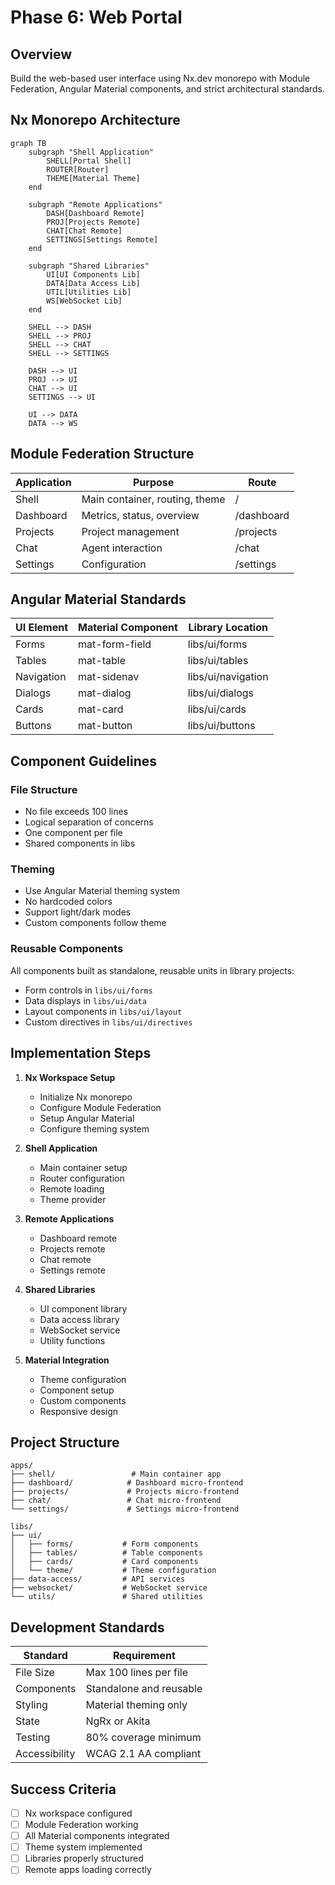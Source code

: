 # Phase 6: Web Portal

## Overview
Build the web-based user interface using Nx.dev monorepo with Module Federation, Angular Material components, and strict architectural standards.

## Nx Monorepo Architecture
```mermaid
graph TB
    subgraph "Shell Application"
        SHELL[Portal Shell]
        ROUTER[Router]
        THEME[Material Theme]
    end
    
    subgraph "Remote Applications"
        DASH[Dashboard Remote]
        PROJ[Projects Remote]
        CHAT[Chat Remote]
        SETTINGS[Settings Remote]
    end
    
    subgraph "Shared Libraries"
        UI[UI Components Lib]
        DATA[Data Access Lib]
        UTIL[Utilities Lib]
        WS[WebSocket Lib]
    end
    
    SHELL --> DASH
    SHELL --> PROJ
    SHELL --> CHAT
    SHELL --> SETTINGS
    
    DASH --> UI
    PROJ --> UI
    CHAT --> UI
    SETTINGS --> UI
    
    UI --> DATA
    DATA --> WS
```

## Module Federation Structure

| Application | Purpose | Route |
|------------|---------|-------|
| Shell | Main container, routing, theme | / |
| Dashboard | Metrics, status, overview | /dashboard |
| Projects | Project management | /projects |
| Chat | Agent interaction | /chat |
| Settings | Configuration | /settings |

## Angular Material Standards

| UI Element | Material Component | Library Location |
|------------|-------------------|------------------|
| Forms | mat-form-field | libs/ui/forms |
| Tables | mat-table | libs/ui/tables |
| Navigation | mat-sidenav | libs/ui/navigation |
| Dialogs | mat-dialog | libs/ui/dialogs |
| Cards | mat-card | libs/ui/cards |
| Buttons | mat-button | libs/ui/buttons |

## Component Guidelines

### File Structure
- No file exceeds 100 lines
- Logical separation of concerns
- One component per file
- Shared components in libs

### Theming
- Use Angular Material theming system
- No hardcoded colors
- Support light/dark modes
- Custom components follow theme

### Reusable Components
All components built as standalone, reusable units in library projects:
- Form controls in `libs/ui/forms`
- Data displays in `libs/ui/data`
- Layout components in `libs/ui/layout`
- Custom directives in `libs/ui/directives`

## Implementation Steps

1. **Nx Workspace Setup**
   - Initialize Nx monorepo
   - Configure Module Federation
   - Setup Angular Material
   - Configure theming system

2. **Shell Application**
   - Main container setup
   - Router configuration
   - Remote loading
   - Theme provider

3. **Remote Applications**
   - Dashboard remote
   - Projects remote
   - Chat remote
   - Settings remote

4. **Shared Libraries**
   - UI component library
   - Data access library
   - WebSocket service
   - Utility functions

5. **Material Integration**
   - Theme configuration
   - Component setup
   - Custom components
   - Responsive design

## Project Structure
```
apps/
├── shell/                 # Main container app
├── dashboard/            # Dashboard micro-frontend
├── projects/             # Projects micro-frontend
├── chat/                 # Chat micro-frontend
└── settings/             # Settings micro-frontend

libs/
├── ui/
│   ├── forms/           # Form components
│   ├── tables/          # Table components
│   ├── cards/           # Card components
│   └── theme/           # Theme configuration
├── data-access/         # API services
├── websocket/           # WebSocket service
└── utils/               # Shared utilities
```

## Development Standards

| Standard | Requirement |
|----------|------------|
| File Size | Max 100 lines per file |
| Components | Standalone and reusable |
| Styling | Material theming only |
| State | NgRx or Akita |
| Testing | 80% coverage minimum |
| Accessibility | WCAG 2.1 AA compliant |

## Success Criteria
- [ ] Nx workspace configured
- [ ] Module Federation working
- [ ] All Material components integrated
- [ ] Theme system implemented
- [ ] Libraries properly structured
- [ ] Remote apps loading correctly